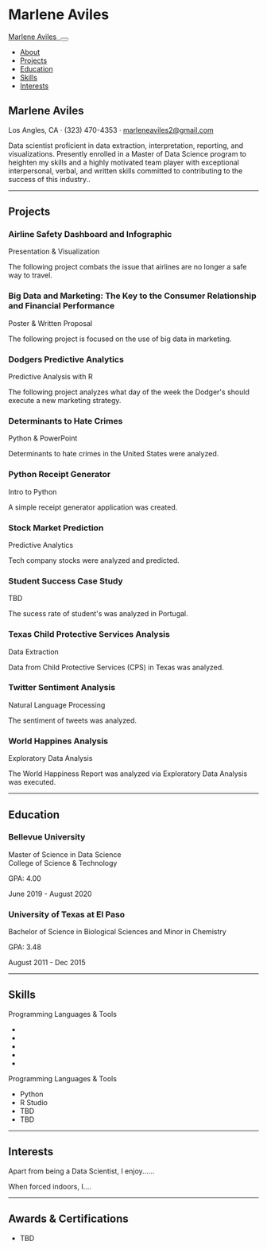 # Marlene Aviles
<!DOCTYPE html>
<html lang="en">
    <head>
        <meta charset="utf-8" />
        <meta name="viewport" content="width=device-width, initial-scale=1, shrink-to-fit=no" />
        <meta name="description" content="" />
        <meta name="author" content="" />
        <title>Resume - Marlene Aviles</title>
        <link rel="icon" type="image/x-icon" href="assets/img/favicon.ico" />
        <!-- Font Awesome icons (free version)-->
        <script src="https://use.fontawesome.com/releases/v5.13.0/js/all.js" crossorigin="anonymous"></script>
        <!-- Google fonts-->
        <link href="https://fonts.googleapis.com/css?family=Saira+Extra+Condensed:500,700" rel="stylesheet" type="text/css" />
        <link href="https://fonts.googleapis.com/css?family=Muli:400,400i,800,800i" rel="stylesheet" type="text/css" />
        <!-- Core theme CSS (includes Bootstrap)-->
        <link href="css/styles.css" rel="stylesheet" />
    </head>
    <body id="page-top">
        <!-- Navigation-->
        <nav class="navbar navbar-expand-lg navbar-dark bg-primary fixed-top" id="sideNav">
            <a class="navbar-brand js-scroll-trigger" href="#page-top">
                <span class="d-block d-lg-none">Marlene Aviles</span>
                <span class="d-none d-lg-block"><img class="img-fluid img-profile rounded-circle mx-auto mb-2" src="assets/img/IMG_2975.jpeg" alt="" /></span>
            </a>
            <button class="navbar-toggler" type="button" data-toggle="collapse" data-target="#navbarSupportedContent" aria-controls="navbarSupportedContent" aria-expanded="false" aria-label="Toggle navigation"><span class="navbar-toggler-icon"></span></button>
            <div class="collapse navbar-collapse" id="navbarSupportedContent">
                <ul class="navbar-nav">
                    <li class="nav-item"><a class="nav-link js-scroll-trigger" href="#about">About</a></li>
                    <li class="nav-item"><a class="nav-link js-scroll-trigger" href="#projects">Projects</a></li>
                    <li class="nav-item"><a class="nav-link js-scroll-trigger" href="#education">Education</a></li>
                    <li class="nav-item"><a class="nav-link js-scroll-trigger" href="#skills">Skills</a></li>
                    <li class="nav-item"><a class="nav-link js-scroll-trigger" href="#interests">Interests</a></li>
                </ul>
            </div>
        </nav>
        <!-- Page Content-->
        <div class="container-fluid p-0">
            <!-- About-->
            <section class="resume-section" id="about">
                <div class="resume-section-content">
                    <h1 class="mb-0">
                        Marlene
                        <span class="text-primary">Aviles</span>
                    </h1>
                    <div class="subheading mb-5">
                        Los Angles, CA · (323) 470-4353 ·
                        <a href="mailto:name@email.com">marleneaviles2@gmail.com</a>
                    </div>
                    <p class="lead mb-5">Data scientist proficient in data extraction, interpretation, reporting, and visualizations. Presently enrolled in a Master of Data Science program to heighten my skills and a highly motivated team player with exceptional interpersonal, verbal, and written skills committed to contributing to the success of this industry..</p>
                    <div class="social-icons">
                        <a class="social-icon" href="#"><i class="fab fa-linkedin-in"></i></a>
                        <a class="social-icon" href="#"><i class="fab fa-github"></i></a>
                    </div>
                </div>
            </section>
            <hr class="m-0" />
            <!-- Experience-->
                <section class="resume-section" id="projects">
                <div class="resume-section-content">
                    <h2 class="mb-5">Projects</h2>
                    <div class="d-flex flex-column flex-md-row justify-content-between mb-5">
                        <div class="flex-grow-1">
                            <h3 class="mb-0">Airline Safety Dashboard and Infographic</h3>
                            <div class="subheading mb-3">Presentation & Visualization</div>
                            <p>The following project combats the issue that airlines are no longer a safe way to travel.</p>
                    </div>
                    <div class="d-flex flex-column flex-md-row justify-content-between mb-5">
                        <div class="flex-grow-1">
                            <h3 class="mb-0">Big Data and Marketing: The Key to the Consumer Relationship and Financial Performance</h3>
                            <div class="subheading mb-3">Poster & Written Proposal</div>
                            <p>The following project is focused on the use of big data in marketing.</p>
                    </div>
                    <div class="d-flex flex-column flex-md-row justify-content-between mb-5">
                        <div class="flex-grow-1">
                            <h3 class="mb-0">Dodgers Predictive Analytics</h3>
                            <div class="subheading mb-3">Predictive Analysis with R</div>
                            <p>The following project analyzes what day of the week the Dodger's should execute a new marketing strategy.</p>
                    </div>
                    <div class="d-flex flex-column flex-md-row justify-content-between">
                        <div class="flex-grow-1">
                            <h3 class="mb-0">Determinants to Hate Crimes</h3>
                            <div class="subheading mb-3">Python & PowerPoint</div>
                            <p>Determinants to hate crimes in the United States were analyzed.</p>
                    </div>
                        </div>
                    <div class="d-flex flex-column flex-md-row justify-content-between">
                        <div class="flex-grow-1">
                            <h3 class="mb-0">Python Receipt Generator</h3>
                            <div class="subheading mb-3">Intro to Python</div>
                            <p>A simple receipt generator application was created.</p>
                    </div>
                        </div>
                    <div class="d-flex flex-column flex-md-row justify-content-between">
                        <div class="flex-grow-1">
                            <h3 class="mb-0">Stock Market Prediction</h3>
                            <div class="subheading mb-3">Predictive Analytics</div>
                            <p>Tech company stocks were analyzed and predicted.</p>
                    </div>
                        </div>
                    <div class="d-flex flex-column flex-md-row justify-content-between">
                        <div class="flex-grow-1">
                            <h3 class="mb-0">Student Success Case Study</h3>
                            <div class="subheading mb-3">TBD</div>
                            <p>The sucess rate of student's was analyzed in Portugal.</p>
                    </div>
                        </div>
                    <div class="d-flex flex-column flex-md-row justify-content-between">
                        <div class="flex-grow-1">
                            <h3 class="mb-0">Texas Child Protective Services Analysis</h3>
                            <div class="subheading mb-3">Data Extraction</div>
                            <p>Data from Child Protective Services (CPS) in Texas was analyzed.</p>
                    </div>
                        </div>
                    <div class="d-flex flex-column flex-md-row justify-content-between">
                        <div class="flex-grow-1">
                            <h3 class="mb-0">Twitter Sentiment Analysis</h3>
                            <div class="subheading mb-3">Natural Language Processing</div>
                            <p>The sentiment of tweets was analyzed.</p>
                    </div>
                        </div>
                    <div class="d-flex flex-column flex-md-row justify-content-between">
                        <div class="flex-grow-1">
                            <h3 class="mb-0">World Happines Analysis</h3>
                            <div class="subheading mb-3">Exploratory Data Analysis</div>
                            <p>The World Happiness Report was analyzed via Exploratory Data Analysis was executed.</p>
                </div>
            </section>
            <hr class="m-0" />
            <!-- Education-->
            <section class="resume-section" id="education">
                <div class="resume-section-content">
                    <h2 class="mb-5">Education</h2>
                    <div class="d-flex flex-column flex-md-row justify-content-between mb-5">
                        <div class="flex-grow-1">
                            <h3 class="mb-0">Bellevue University</h3>
                            <div class="subheading mb-3">Master of Science in Data Science</div>
                            <div>College of Science & Technology</div>
                            <p>GPA: 4.00</p>
                        </div>
                        <div class="flex-shrink-0"><span class="text-primary">June 2019 - August 2020</span></div>
                    </div>
                    <div class="d-flex flex-column flex-md-row justify-content-between">
                        <div class="flex-grow-1">
                            <h3 class="mb-0">University of Texas at El Paso</h3>
                            <div class="subheading mb-3">Bachelor of Science in Biological Sciences and Minor in Chemistry</div>
                            <p>GPA: 3.48</p>
                        </div>
                        <div class="flex-shrink-0"><span class="text-primary">August 2011 - Dec 2015</span></div>
                    </div>
                </div>
            </section>
            <hr class="m-0" />
            <!-- Skills-->
            <section class="resume-section" id="skills">
                <div class="resume-section-content">
                    <h2 class="mb-5">Skills</h2>
                    <div class="subheading mb-3">Programming Languages & Tools</div>
                    <ul class="list-inline dev-icons">
                        <li class="list-inline-item"><i class="fab fa-python"></i></li>
                        <li class="list-inline-item"><i class="fab fa-github"></i></li>
                        <li class="list-inline-item"><i class="fab fa-slack"></i></li>
                        <li class="list-inline-item"><i class="fab fa-apple"></i></li>
                        <li class="list-inline-item"><i class="fab fa-js-square"></i></li>
                    </ul>
                    <div class="subheading mb-3">Programming Languages & Tools</div>
                    <ul class="fa-ul mb-0">
                        <li>
                            <span class="fa-li"><i class="fas fa-check"></i></span>
                            Python
                        </li>
                        <li>
                            <span class="fa-li"><i class="fas fa-check"></i></span>
                            R Studio
                        </li>
                        <li>
                            <span class="fa-li"><i class="fas fa-check"></i></span>
                            TBD
                        </li>
                        <li>
                            <span class="fa-li"><i class="fas fa-check"></i></span>
                            TBD
                        </li>
                    </ul>
                </div>
            </section>
            <hr class="m-0" />
            <!-- Interests-->
            <section class="resume-section" id="interests">
                <div class="resume-section-content">
                    <h2 class="mb-5">Interests</h2>
                    <p>Apart from being a Data Scientist, I enjoy......</p>
                    <p class="mb-0">When forced indoors, I....</p>
                </div>
            </section>
            <hr class="m-0" />
            <!-- Awards-->
            <section class="resume-section" id="awards">
                <div class="resume-section-content">
                    <h2 class="mb-5">Awards & Certifications</h2>
                    <ul class="fa-ul mb-0">
                        <li>
                            <span class="fa-li"><i class="fas fa-trophy text-warning"></i></span>
                            TBD
                        </li>
                    </ul>
                </div>
            </section>
        </div>
        <!-- Bootstrap core JS-->
        <script src="https://cdnjs.cloudflare.com/ajax/libs/jquery/3.5.1/jquery.min.js"></script>
        <script src="https://stackpath.bootstrapcdn.com/bootstrap/4.5.0/js/bootstrap.bundle.min.js"></script>
        <!-- Third party plugin JS-->
        <script src="https://cdnjs.cloudflare.com/ajax/libs/jquery-easing/1.4.1/jquery.easing.min.js"></script>
        <!-- Core theme JS-->
        <script src="js/scripts.js"></script>
    </body>
</html>

